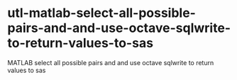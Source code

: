 # utl-matlab-select-all-possible-pairs-and-and-use-octave-sqlwrite-to-return-values-to-sas
MATLAB select all possible pairs and and use octave sqlwrite to return values to sas
